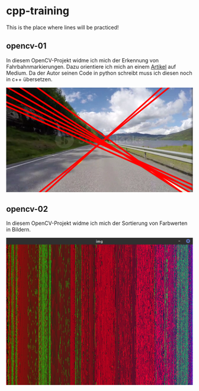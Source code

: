 # cpp-training
This is the place where lines will be practiced!

## opencv-01
In diesem OpenCV-Projekt widme ich mich der Erkennung von Fahrbahnmarkierungen.
Dazu orientiere ich mich an einem [Artikel](https://medium.com/@mrhwick/simple-lane-detection-with-opencv-bfeb6ae54ec0) 
auf Medium.
Da der Autor seinen Code in python schreibt muss ich diesen noch in c++ übersetzen.

<!--![Fahrbahnbegrenzung Liniendetektion](opencv-01/assets/opencv-01_01.png "Liniendetektion der Fahrbahnbegrenzung")-->
<p align="center">
  <img src="opencv-01/assets/opencv-01_01.png" alt="Fahrbahnbegrenzung Liniendetektion">
</p>

## opencv-02
In diesem OpenCV-Projekt widme ich mich der Sortierung von Farbwerten in Bildern.

<!--![Sortierte HSV Werte](opencv-02/assets/example_01.png "Sortierte HSV Werte")-->
<p align="center">
  <img src="opencv-02/assets/example_01.png" alt="Sortierte HSV Werte">
</p>